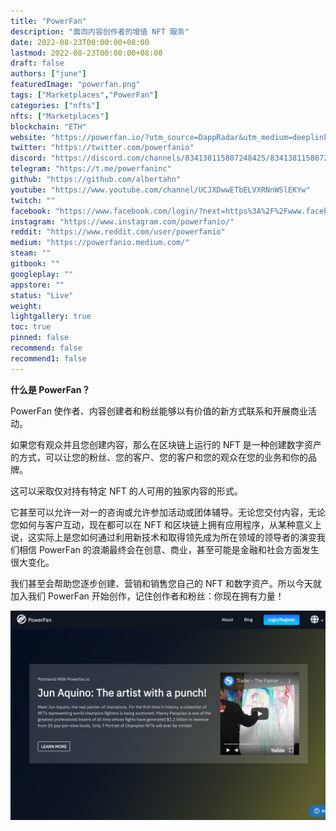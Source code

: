 ```yaml
---
title: "PowerFan"
description: "面向内容创作者的增值 NFT 服务"
date: 2022-08-23T00:00:00+08:00
lastmod: 2022-08-23T00:00:00+08:00
draft: false
authors: ["june"]
featuredImage: "powerfan.png"
tags: ["Marketplaces","PowerFan"]
categories: ["nfts"]
nfts: ["Marketplaces"]
blockchain: "ETH"
website: "https://powerfan.io/?utm_source=DappRadar&utm_medium=deeplink&utm_campaign=visit-website"
twitter: "https://twitter.com/powerfanio"
discord: "https://discord.com/channels/834138115807248425/834138115807248428"
telegram: "https://t.me/powerfaninc"
github: "https://github.com/albertahn"
youtube: "https://www.youtube.com/channel/UCJXDwwETbELVXRNnWSlEKYw"
twitch: ""
facebook: "https://www.facebook.com/login/?next=https%3A%2F%2Fwww.facebook.com%2Fpowerfanio"
instagram: "https://www.instagram.com/powerfanio/"
reddit: "https://www.reddit.com/user/powerfanio"
medium: "https://powerfanio.medium.com/"
steam: ""
gitbook: ""
googleplay: ""
appstore: ""
status: "Live"
weight: 
lightgallery: true
toc: true
pinned: false
recommend: false
recommend1: false
---
```


**什么是 PowerFan？**

PowerFan 使作者、内容创建者和粉丝能够以有价值的新方式联系和开展商业活动。

如果您有观众并且您创建内容，那么在区块链上运行的 NFT 是一种创建数字资产的方式，可以让您的粉丝、您的客户、您的客户和您的观众在您的业务和你的品牌。

这可以采取仅对持有特定 NFT 的人可用的独家内容的形式。

它甚至可以允许一对一的咨询或允许参加活动或团体辅导。无论您交付内容，无论您如何与客户互动，现在都可以在 NFT 和区块链上拥有应用程序，从某种意义上说，这实际上是您如何通过利用新技术和取得领先成为所在领域的领导者的演变我们相信 PowerFan 的浪潮最终会在创意、商业，甚至可能是金融和社会方面发生很大变化。

我们甚至会帮助您逐步创建、营销和销售您自己的 NFT 和数字资产。所以今天就加入我们 PowerFan 开始创作，记住创作者和粉丝：你现在拥有力量！

![PowerFan](74.png)